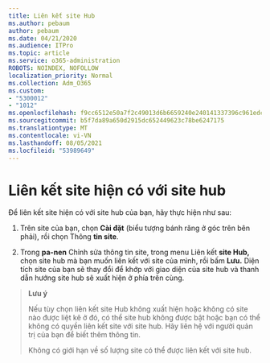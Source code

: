 ```yaml
---
title: Liên kết site Hub
ms.author: pebaum
author: pebaum
ms.date: 04/21/2020
ms.audience: ITPro
ms.topic: article
ms.service: o365-administration
ROBOTS: NOINDEX, NOFOLLOW
localization_priority: Normal
ms.collection: Adm_O365
ms.custom:
- "5300012"
- "1012"
ms.openlocfilehash: f9cc6512e50a7f2c49013d6b6659240e240141337396c961edc04225e130f54b
ms.sourcegitcommit: b5f7da89a650d2915dc652449623c78be6247175
ms.translationtype: MT
ms.contentlocale: vi-VN
ms.lasthandoff: 08/05/2021
ms.locfileid: "53989649"
---
```

# <a name="associate-existing-site-with-a-hub-site"></a>Liên kết site hiện có với site hub

Để liên kết site hiện có với site hub của bạn, hãy thực hiện như sau:
  
1. Trên site của bạn, chọn **Cài đặt** (biểu tượng bánh răng ở góc trên bên phải), rồi chọn Thông **tin site**.

2. Trong **pa-nen** Chỉnh sửa thông tin site, trong menu Liên kết **site Hub,** chọn site hub mà bạn muốn liên kết với site của mình, rồi bấm **Lưu.** Diện tích site của bạn sẽ thay đổi để khớp với giao diện của site hub và thanh dẫn hướng site hub sẽ xuất hiện ở phía trên cùng.

>**Lưu ý**
>
>Nếu tùy chọn liên kết site Hub không xuất hiện hoặc không có site nào được liệt kê ở đó, có thể site hub không được bật hoặc bạn có thể không có quyền liên kết site với site hub. Hãy liên hệ với người quản trị của bạn để biết thêm thông tin.
>
>Không có giới hạn về số lượng site có thể được liên kết với site hub.
  